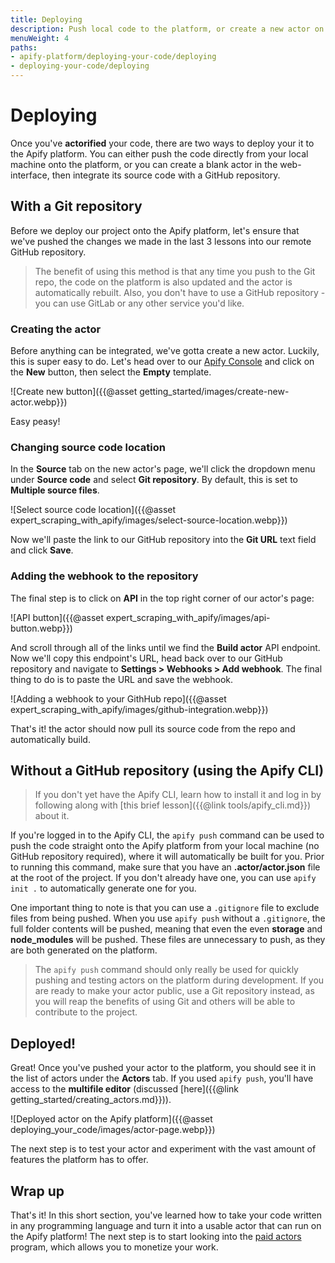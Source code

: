 ```yaml
---
title: Deploying
description: Push local code to the platform, or create a new actor on the console and integrate it with a Git repo to optionally automatically rebuild any new changes.
menuWeight: 4
paths:
- apify-platform/deploying-your-code/deploying
- deploying-your-code/deploying
---
```


# [](#deploying) Deploying

Once you've **actorified** your code, there are two ways to deploy your it to the Apify platform. You can either push the code directly from your local machine onto the platform, or you can create a blank actor in the web-interface, then integrate its source code with a GitHub repository.

## [](#with-git-repository) With a Git repository

Before we deploy our project onto the Apify platform, let's ensure that we've pushed the changes we made in the last 3 lessons into our remote GitHub repository.

> The benefit of using this method is that any time you push to the Git repo, the code on the platform is also updated and the actor is automatically rebuilt. Also, you don't have to use a GitHub repository - you can use GitLab or any other service you'd like.

### Creating the actor

Before anything can be integrated, we've gotta create a new actor. Luckily, this is super easy to do. Let's head over to our [Apify Console](https://console.apify.com?asrc=developers_portal) and click on the **New** button, then select the **Empty** template.

![Create new button]({{@asset getting_started/images/create-new-actor.webp}})

Easy peasy!

### [](#change-source-code) Changing source code location

In the **Source** tab on the new actor's page, we'll click the dropdown menu under **Source code** and select **Git repository**. By default, this is set to **Multiple source files**.

![Select source code location]({{@asset expert_scraping_with_apify/images/select-source-location.webp}})

Now we'll paste the link to our GitHub repository into the **Git URL** text field and click **Save**.

### [](#adding-repo-webhook) Adding the webhook to the repository

The final step is to click on **API** in the top right corner of our actor's page:

![API button]({{@asset expert_scraping_with_apify/images/api-button.webp}})

And scroll through all of the links until we find the **Build actor** API endpoint. Now we'll copy this endpoint's URL, head back over to our GitHub repository and navigate to **Settings > Webhooks > Add webhook**. The final thing to do is to paste the URL and save the webhook.

![Adding a webhook to your GithHub repo]({{@asset expert_scraping_with_apify/images/github-integration.webp}})

That's it! the actor should now pull its source code from the repo and automatically build.

## [](#with-apify-cli) Without a GitHub repository (using the Apify CLI)

> If you don't yet have the Apify CLI, learn how to install it and log in by following along with [this brief lesson]({{@link tools/apify_cli.md}}) about it.

If you're logged in to the Apify CLI, the `apify push` command can be used to push the code straight onto the Apify platform from your local machine (no GitHub repository required), where it will automatically be built for you. Prior to running this command, make sure that you have an **.actor/actor.json** file at the root of the project. If you don't already have one, you can use `apify init .` to automatically generate one for you.

One important thing to note is that you can use a `.gitignore` file to exclude files from being pushed. When you use `apify push` without a `.gitignore`, the full folder contents will be pushed, meaning that even the even **storage** and **node_modules** will be pushed. These files are unnecessary to push, as they are both generated on the platform.

> The `apify push` command should only really be used for quickly pushing and testing actors on the platform during development. If you are ready to make your actor public, use a Git repository instead, as you will reap the benefits of using Git and others will be able to contribute to the project.

## [](#deployed) Deployed!

Great! Once you've pushed your actor to the platform, you should see it in the list of actors under the **Actors** tab. If you used `apify push`, you'll have access to the **multifile editor** (discussed [here]({{@link getting_started/creating_actors.md}})).

![Deployed actor on the Apify platform]({{@asset deploying_your_code/images/actor-page.webp}})

The next step is to test your actor and experiment with the vast amount of features the platform has to offer.

## [](#next) Wrap up

That's it! In this short section, you've learned how to take your code written in any programming language and turn it into a usable actor that can run on the Apify platform! The next step is to start looking into the [paid actors](https://docs.apify.com/actors/paid-actors) program, which allows you to monetize your work.
